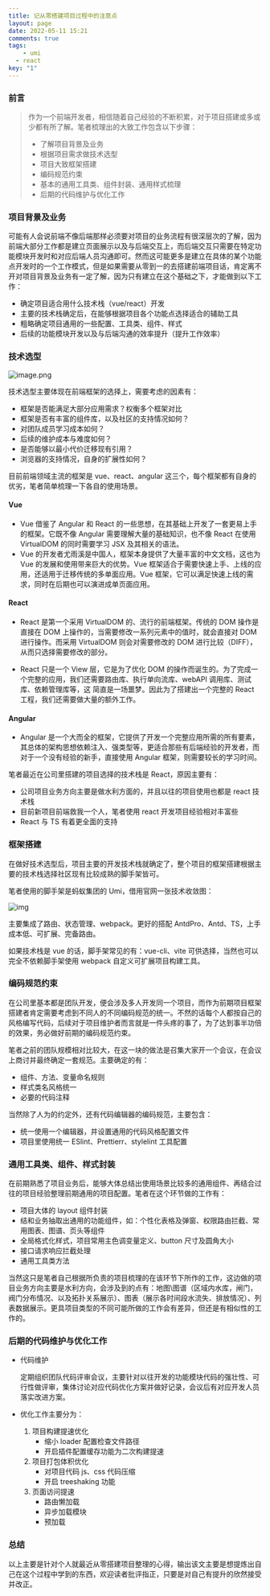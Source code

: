 ```yaml
---
title: 记从零搭建项目过程中的注意点
layout: page
date: 2022-05-11 15:21
comments: true
tags: 
	- umi
  - react
key: "1"
---
```


### 前言

> 作为一个前端开发者，相信随着自己经验的不断积累，对于项目搭建或多或少都有所了解。笔者梳理出的大致工作包含以下步骤：
>
> - 了解项目背景及业务
> - 根据项目需求做技术选型
> - 项目大致框架搭建
> - 编码规范约束
> - 基本的通用工具类、组件封装、通用样式梳理
> - 后期的代码维护与优化工作

<!--more-->

### 项目背景及业务

可能有人会说前端不像后端那样必须要对项目的业务流程有很深层次的了解，因为前端大部分工作都是建立页面展示以及与后端交互上，而后端交互只需要在特定功能模块开发时和对应后端人员沟通即可。然而这可能更多是建立在具体的某个功能点开发时的一个工作模式，但是如果需要从零到一的去搭建前端项目话，肯定离不开对项目背景及业务有一定了解，因为只有建立在这个基础之下，才能做到以下工作：

- 确定项目适合用什么技术栈（vue/react）开发
- 主要的技术栈确定后，在能够根据项目各个功能点选择适合的辅助工具
- 粗略确定项目通用的一些配置、工具类、组件、样式
- 后续的功能模块开发以及与后端沟通的效率提升（提升工作效率）

### 技术选型

![image.png](https://p6-juejin.byteimg.com/tos-cn-i-k3u1fbpfcp/47fb2992b134471f809996645117591f~tplv-k3u1fbpfcp-zoom-in-crop-mark:3024:0:0:0.awebp)

技术选型主要体现在前端框架的选择上，需要考虑的因素有：

- 框架是否能满足大部分应用需求？权衡多个框架对比
- 框架是否有丰富的组件库，以及社区的支持情况如何？
- 对团队成员学习成本如何？
- 后续的维护成本与难度如何？
- 是否能够以最小代价迁移现有引用？
- 浏览器的支持情况，自身的扩展性如何？

目前前端领域主流的框架是 vue、react、angular 这三个，每个框架都有自身的优劣，笔者简单梳理一下各自的使用场景。

#### Vue

- Vue 借鉴了 Angular 和 React 的一些思想，在其基础上开发了一套更易上手的框架。它既不像 Angular 需要理解大量的基础知识，也不像 React 在使用 VirtualDOM 的同时需要学习 JSX 及其相关的语法。
- Vue 的开发者尤雨溪是中国人，框架本身提供了大量丰富的中文文档，这也为 Vue 的发展和使用带来巨大的优势。Vue 框架适合于需要快速上手、上线的应用，还适用于迁移传统的多单面应用。Vue 框架，它可以满足快速上线的需求，同时在后期也可以演进成单页面应用。

#### React

- React 是第一个采用 VirtualDOM 的、流行的前端框架。传统的 DOM 操作是直接在 DOM 上操作的，当需要修改一系列元素中的值时，就会直接对 DOM 进行操作。而采用 VirtualDOM 则会对需要修改的 DOM 进行比较（DIFF），从而只选择需要修改的部分。

- React 只是一个 View 层，它是为了优化 DOM 的操作而诞生的。为了完成一个完整的应用，我们还需要路由库、执行单向流库、webAPI 调用库、测试库、依赖管理库等，这 简直是一场噩梦。因此为了搭建出一个完整的 React 工程，我们还需要做大量的额外工作。

#### Angular

- Angular 是一个大而全的框架，它提供了开发一个完整应用所需的所有要素，其总体的架构思想依赖注入、强类型等，更适合那些有后端经验的开发者，而对于一个没有经验的新手，直接使用 Angular 框架，则需要较长的学习时间。

笔者最近在公司里搭建的项目选择的技术栈是 React，原因主要有：

- 公司项目业务方向主要是做水利方面的，并且以往的项目使用也都是 react 技术栈
- 目前新项目前端救我一个人，笔者使用 react 开发项目经验相对丰富些
- React 与 TS 有着更全面的支持

### 框架搭建

在做好技术选型后，项目主要的开发技术栈就确定了，整个项目的框架搭建根据主要的技术栈选择社区现有比较成熟的脚手架皆可。

笔者使用的脚手架是蚂蚁集团的 Umi，借用官网一张技术收敛图：

![img](https://img.alicdn.com/tfs/TB1hE8ywrr1gK0jSZFDXXb9yVXa-1227-620.png)

主要集成了路由、状态管理、webpack。更好的搭配 AntdPro、Antd、TS，上手成本低、可扩展、完备路由。

如果技术栈是 vue 的话，脚手架常见的有：vue-cli、vite 可供选择，当然也可以完全不依赖脚手架使用 webpack 自定义可扩展项目构建工具。

### 编码规范约束

在公司里基本都是团队开发，便会涉及多人开发同一个项目，而作为前期项目框架搭建者肯定需要考虑到不同人的不同编码规范的统一。不然的话每个人都按自己的风格编写代码，后续对于项目维护者而言就是一件头疼的事了，为了达到事半功倍的效果，务必做好前期的编码规范约束。

笔者之前的团队规模相对比较大，在这一块的做法是召集大家开一个会议，在会议上商讨并最终确定一套规范。主要确定的有：

- 组件、方法、变量命名规则
- 样式类名风格统一
- 必要的代码注释

当然除了人为的约定外，还有代码编辑器的编码规范，主要包含：

- 统一使用一个编辑器，并设置通用的代码风格配置文件
- 项目里使用统一 ESlint、Prettierr、stylelint 工具配置

### 通用工具类、组件、样式封装

在前期熟悉了项目业务后，能够大体总结出使用场景比较多的通用组件、再结合过往的项目经验整理前期通用的项目配置。笔者在这个环节做的工作有：

- 项目大体的 layout 组件封装
- 结和业务抽取出通用的功能组件，如：个性化表格及弹窗、权限路由拦截、常用图表、图谱、页头等组件
- 全局格式化样式，项目常用主色调变量定义、button 尺寸及圆角大小
- 接口请求响应拦截处理
- 通用工具类方法

当然这只是笔者自己根据所负责的项目梳理的在该环节下所作的工作，这边做的项目业务方向主要是水利方向，会涉及到的点有：地图\图谱（区域内水库，闸门，阀门分布情况、以及拓扑关系展示）、图表（展示各时间段水流失、排放情况）、列表数据展示。更具项目类型的不同可能所做的工作会有差异，但还是有相似性的工作的。

### 后期的代码维护与优化工作

- 代码维护

  定期组织团队代码评审会议，主要针对以往开发的功能模块代码的强壮性、可行性做评审，集体讨论对应代码优化方案并做好记录，会议后有对应开发人员落实改进方案。

- 优化工作主要分为：
  1. 项目构建提速优化
     - 缩小 loader 配置检查文件路径
     - 开启插件配置缓存功能为二次构建提速
  2. 项目打包体积优化
     - 对项目代码 js、css 代码压缩
     - 开启 treeshaking 功能
  3. 页面访问提速
     - 路由懒加载
     - 异步加载模块
     - 预加载

### 总结

以上主要是针对个人就最近从零搭建项目整理的心得，输出该文主要是想提炼出自己在这个过程中学到的东西，欢迎读者批评指正，只要是对自己有提升的欣然接受并改正。
